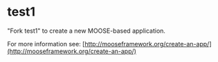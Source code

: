test1
=====

"Fork test1" to create a new MOOSE-based application.

For more information see: [http://mooseframework.org/create-an-app/](http://mooseframework.org/create-an-app/)

